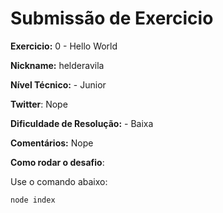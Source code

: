 # Submissão de Exercicio

**Exercicio:** 0 - Hello World

**Nickname:** helderavila

**Nível Técnico:** - Junior

**Twitter**: Nope

**Dificuldade de Resolução:** - Baixa

**Comentários:** Nope

**Como rodar o desafio**: 

Use o comando abaixo: 
```bash
node index
```